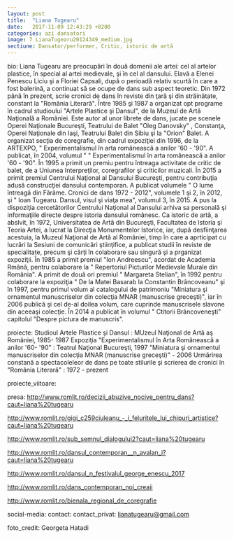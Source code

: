 ```yaml
---
layout: post
title:  "Liana Tugearu"
date:   2017-11-09 12:43:29 +0200
categories: azi dansatori
image: 7 LianaTugearu20124349_medium.jpg
sectiune: Dansator/performer, Critic, istoric de artă
---
```

bio: Liana Tugearu are preocupări în două domenii ale artei: cel al artelor plastice, în special al artei medievale, şi în cel al dansului.
Elavă a Elenei Penescu Liciu şi a Floriei Capsali, după o perioadă relativ scurtă în care a fost balerină, a continuat să se ocupe de dans sub aspect teoretic. Din 1972 până în prezent, scrie cronici de dans în reviste din ţară şi din străinătate, constant la  "România Literară". Între 1985 şi 1987 a organizat opt programe în cadrul studioului "Artele Plastice şi Dansul", de la Muzeul de Artă Naţională a României. Este autor al unor librete de dans, jucate pe scenele Operei Naţionale Bucureşti, Teatrului de Balet "Oleg Danovsky" , Constanţa, Operei Naţionale din Iaşi, Teatrului Balet din Sibiu şi la "Orion" Balet.  A organizat secţia de coregrafie, din cadrul expoziţiei din 1996, de la ARTEXPO, " Experimentalismul în arta românească a anilor '60 - '90". A publicat, în 2004, volumul "  " Experimentalismul în arta românească a anilor '60 - '90". În 1995 a primit un premiu pentru întreaga activitate de critic de balet, de a Uniunea Interpreţilor, coregrafilor şi criticilor muzicali. În 2015 a primit premiul Centrului Naţional al Dansului Bucureşti, pentru contribuţia adusă construcţiei dansului contemporan. A publicat volumele " O lume întreagă din Fărâme. Cronici de dans 1972 - 2012", volumele 1 şi 2, în 2012, şi " Ioan Tugearu. Dansul, visul şi viaţa mea", volumul 3, în 2015. A pus la dispoziţia cercetătorilor Centrului Naţional al Dansului arhiva sa personală şi informaţiile directe despre istoria dansului românesc. 
 Ca istoric de artă, a abslvit, în 1972, Universitatea de Artă din Bucureşti, Facultatea de Istoria şi Teoria Artei, a lucrat la Direcţia Monumentelor Istorice, iar, după desfiinţarea acestuia, la Muzeul Naţional de Artă al României, timp în care a aprticipat cu lucrări la Sesiuni de comunicări ştiinţifice, a publicat studii în reviste de specialitate, precum şi cărţi în colaborare sau singură şi a prganizat expoziţii. În 1985 a primit premiul "Ion Andreescu", acordat de Academia Rmână, pentru colaborare la " Repertoriul Picturilor Medievale Murale din România". A primit de două ori premiul " Margareta Stelian", în 1992 pentru colaborare la expoziţia  " De la Matei Basarab la Constantin Brâncoveanu" şi în 1997, pentru primul volum al catalogului de patrimoniu "Miniatura şi ornamentul manuscriselor din colecţia MNAR (manuscrise greceşti)", iar în 2006 publică şi cel de-al doilea volum, care cuprinde manuscrisele slavone din aceeaşi colecţie. În 2014 a publicat în volumul " Ctitorii Brâncoveneşti" capitolul  "Despre pictura de manuscris".  

proiecte: Studioul Artele Plastice şi Dansul : MUzeul Naţional de Artă aş României,  1985- 1987
Expoziţia "Experimentalismul în Arta Românească a anilor '60- '90" : Teatrul Naţional Bucureşti, 1997
"Miniatura şi ornamentul manuscriselor din colecţia MNAR (manuscrise greceşti)" - 2006
Urmărirea constană a spectacoleleor de dans pe toate stilurile şi scrierea de cronici în "România Literară" : 1972 - prezent

proiecte_viitoare: 

presa: http://www.romlit.ro/decizii_abuzive_nocive_pentru_dans?caut=liana%20tugearu

http://www.romlit.ro/gigi_c259ciuleanu_-_i_feluritele_lui_chipuri_artistice?caut=liana%20tugearu

http://www.romlit.ro/sub_semnul_dialogului2?caut=liana%20tugearu

http://www.romlit.ro/dansul_contemporan__n_avalan_i?caut=liana%20tugearu

http://www.romlit.ro/dansul_n_festivalul_george_enescu_2017

http://www.romlit.ro/dans_contemporan_noi_creaii

http://www.romlit.ro/bienala_regional_de_coregrafie

social-media: 
contact: 
contact_privat: lianatugearu@gmail.com

foto_credit: Georgeta Hatadi
